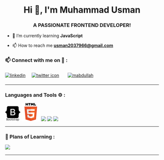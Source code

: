 <h1 align="center">Hi 👋, I'm Muhammad Usman</h1>
<h3 align="center">A PASSIONATE FRONTEND DEVELOPER!</h3>
<!-- <img align="right" src="https://cdn.dribbble.com/users/1162077/screenshots/3848914/programmer.gif" alt="coding" width="300" style="margin-top: 80px;"> -->

- 🌱 I’m currently learning **JavaScript** <br>

- 📫 How to reach me **usman2037966@gmail.com** <br>
   
<h3 align="left">📫 Connect with me on 🔗 :</h3>

<p align="left">
	<a href="https://www.linkedin.com/in/muhammad-usman-772296294/" target="blank"><img align="center"
			src="https://skillicons.dev/icons?i=linkedin" height="50" width="50" alt="linkedin" /></a>
	<a href="https://www.facebook.com/profile.php?id=100063423567314" target="blank" style="padding:8px"><img align="center" style="margin:8px"
			src="https://raw.githubusercontent.com/rahuldkjain/github-profile-readme-generator/master/src/images/icons/Social/facebook.svg" height="50" width="50" alt="twitter icon" /></a>
	<a href="https://www.instagram.com/usman.___here/" target="blank" style="padding:8px"><img align="center"
			src="https://skillicons.dev/icons?i=instagram" alt="mabdullah" height="50" width="50" /></a>
	
</p>
<hr>

<h3 align="left">Languages and Tools ⚙️ : </h3>

<p>
    <img src="https://raw.githubusercontent.com/devicons/devicon/master/icons/bootstrap/bootstrap-plain-wordmark.svg" alt="" style="width: 50px;">
    <img src="https://raw.githubusercontent.com/devicons/devicon/master/icons/html5/html5-original-wordmark.svg" alt="" width="60px">
	<img src="https://skillicons.dev/icons?i=git,github,vscode" />
	<img src="https://skillicons.dev/icons?i=css,js" />
	<img src="https://skillicons.dev/icons?i=firebase" />

</p>

<hr>

<h3 align="left">🏫 Plans of Learning :</h3>

<p>
	<img src="https://skillicons.dev/icons?i=nextjs,tailwind" />
	<img src="https://skillicons.dev/icons?i=react,express,mongodb" alt="">
	<img src="https://skillicons.dev/icons?i=,nodejs" alt="">
	<img src="https://skillicons.dev/icons?i=ts" alt="">
		
		
	
</p>
<hr>
<br>

